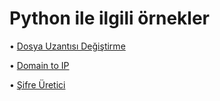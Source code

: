 # Python ile ilgili örnekler

• [Dosya Uzantısı Değiştirme](https://github.com/saricayemre/python_examples/blob/main/dosya%20uzant%C4%B1s%C4%B1%20de%C4%9Fi%C5%9Ftirme/filenameconvert.py)

• [Domain to IP](https://github.com/saricayemre/python_examples/blob/main/domaintoip/domaintoip.py)

• [Şifre Üretici](https://github.com/saricayemre/python_examples/blob/main/rastgele_sifre_uret/sifre_uret.py)
